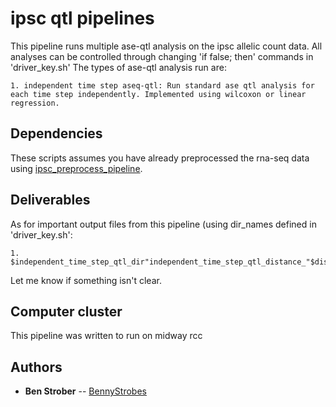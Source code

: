 # ipsc qtl pipelines

This pipeline runs multiple ase-qtl analysis on the ipsc allelic count data. All analyses can be controlled through changing 'if false; then' commands in 'driver_key.sh' The types of ase-qtl analysis run are:

	1. independent time step aseq-qtl: Run standard ase qtl analysis for each time step independently. Implemented using wilcoxon or linear regression.


## Dependencies

These scripts assumes you have already preprocessed the rna-seq data using [ipsc_preprocess_pipeline](https://github.com/BennyStrobes/ipsc_preprocess_pipeline).

## Deliverables

As for important output files from this pipeline (using dir_names defined in 'driver_key.sh':

	1. $independent_time_step_qtl_dir"independent_time_step_qtl_distance_"$distance"_min_reads_"$min_reads"_min_fraction_biallelic_"$min_fraction_biallelic"_min_samples_"$min_samples_per_time_step"_min_fraction_in_test_group_"$min_fraction_in_test_group"_"$statistical_test"_normalization_method_"$normalization_method"_"


Let me know if something isn't clear.

## Computer cluster

This pipeline was written to run on midway rcc

## Authors

* **Ben Strober** -- [BennyStrobes](https://github.com/BennyStrobes)